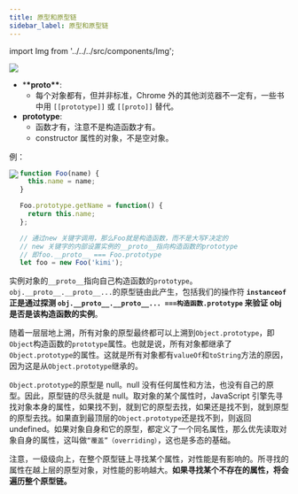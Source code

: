 ```yaml
---
title: 原型和原型链
sidebar_label: 原型和原型链
---
```


import Img from '../../../src/components/Img';

<Img w="700" src='https://cosmos-x.oss-cn-hangzhou.aliyuncs.com/4iriid.jpg'/>

- \***\*proto\*\***:
  - 每个对象都有，但并非标准，Chrome 外的其他浏览器不一定有，一些书中用 `[[prototype]]` 或 `[[proto]]` 替代。
- **prototype**:
  - 函数才有，注意不是构造函数才有。
  - constructor 属性的对象，不是空对象。

例：

<Img w="250" align="left" src='https://cosmos-x.oss-cn-hangzhou.aliyuncs.com/C1PIOI.jpg'/>

```js
function Foo(name) {
  this.name = name;
}

Foo.prototype.getName = function() {
  return this.name;
};

// 通过new 关键字调用，那么Foo就是构造函数，而不是大写F决定的
// new 关键字的内部设置实例的__proto__指向构造函数的prototype
// 即foo.__proto__ === Foo.prototype
let foo = new Foo('kimi');
```

实例对象的`__proto__`指向自己构造函数的`prototype`。`obj.__proto__.__proto__...`的原型链由此产生，包括我们的操作符 **`instanceof` 正是通过探测 `obj.__proto__.__proto__... ===构造函数.prototype` 来验证 obj 是否是该构造函数的实例**。

随着一层层地上溯，所有对象的原型最终都可以上溯到`Object.prototype`，即`Object`构造函数的`prototype`属性。也就是说，所有对象都继承了`Object.prototype`的属性。这就是所有对象都有`valueOf`和`toString`方法的原因，因为这是从`Object.prototype`继承的。

`Object.prototype`的原型是 null。null 没有任何属性和方法，也没有自己的原型。因此，原型链的尽头就是 null。取对象的某个属性时，JavaScript 引擎先寻找对象本身的属性，如果找不到，就到它的原型去找，如果还是找不到，就到原型的原型去找。如果直到最顶层的`Object.prototype`还是找不到，则返回 undefined。如果对象自身和它的原型，都定义了一个同名属性，那么优先读取对象自身的属性，这叫做`“覆盖”（overriding）`，这也是多态的基础。

注意，一级级向上，在整个原型链上寻找某个属性，对性能是有影响的。所寻找的属性在越上层的原型对象，对性能的影响越大。**如果寻找某个不存在的属性，将会遍历整个原型链。**
